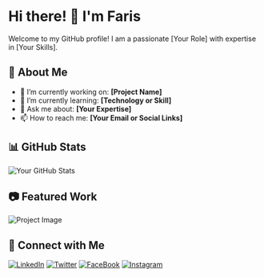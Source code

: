 # Hi there! 👋 I'm Faris 

Welcome to my GitHub profile! I am a passionate [Your Role] with expertise in [Your Skills].

## 🚀 About Me
- 🔭 I’m currently working on: **[Project Name]**
- 🌱 I’m currently learning: **[Technology or Skill]**
- 💬 Ask me about: **[Your Expertise]**
- 📫 How to reach me: **[Your Email or Social Links]**

## 📊 GitHub Stats
![Your GitHub Stats](https://github-readme-stats.vercel.app/api?username=YourGitHubUsername&show_icons=true&theme=tokyonight)

## 📷 Featured Work
![Project Image](https://yourimageurl.com)

## 🔗 Connect with Me
[![LinkedIn](https://img.shields.io/badge/-LinkedIn-blue?style=flat&logo=linkedin)](https://www.linkedin.com/in/yourprofile)
[![Twitter](https://img.shields.io/badge/-Twitter-blue?style=flat&logo=twitter)](https://twitter.com/yourhandle)
[![FaceBook](https://img.shields.io/badge/-LinkedIn-blue?style=flat&logo=linkedin)](https://www.linkedin.com/in/yourprofile)
[![Instagram](https://img.shields.io/badge/-LinkedIn-blue?style=flat&logo=linkedin)](https://www.linkedin.com/in/yourprofile)
